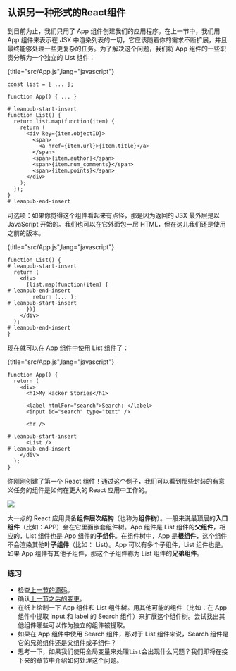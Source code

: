 ## 认识另一种形式的React组件

到目前为止，我们只用了 App 组件创建我们的应用程序。在上一节中，我们用 App 组件来表示在 JSX 中渲染列表的一切，它应该随着你的需求不断扩展，并且最终能够处理一些更复杂的任务。为了解决这个问题，我们将 App 组件的一些职责分解为一个独立的 List 组件：

{title="src/App.js",lang="javascript"}
~~~~~~~
const list = [ ... ];

function App() { ... }

# leanpub-start-insert
function List() {
  return list.map(function(item) {
    return (
      <div key={item.objectID}>
        <span>
          <a href={item.url}>{item.title}</a>
        </span>
        <span>{item.author}</span>
        <span>{item.num_comments}</span>
        <span>{item.points}</span>
      </div>
    );
  });
}
# leanpub-end-insert
~~~~~~~

可选项：如果你觉得这个组件看起来有点怪，那是因为返回的 JSX 最外层是以 JavaScript 开始的。我们也可以在它外面包一层 HTML，但在这儿我们还是使用之前的版本。

{title="src/App.js",lang="javascript"}
~~~~~~~
function List() {
# leanpub-start-insert
  return (
    <div>
      {list.map(function(item) {
# leanpub-end-insert
        return (... );
# leanpub-start-insert
      })}
    </div>
  );
# leanpub-end-insert
}
~~~~~~~

现在就可以在 App 组件中使用 List 组件了：

{title="src/App.js",lang="javascript"}
~~~~~~~
function App() {
  return (
    <div>
      <h1>My Hacker Stories</h1>

      <label htmlFor="search">Search: </label>
      <input id="search" type="text" />

      <hr />

# leanpub-start-insert
      <List />
# leanpub-end-insert
    </div>
  );
}
~~~~~~~

你刚刚创建了第一个 React 组件！通过这个例子，我们可以看到那些封装的有意义任务的组件是如何在更大的 React 应用中工作的。

![](images/component-tree.png)

大一点的 React 应用具备**组件层次结构**（也称为**组件树**）。一般来说最顶层的**入口组件**（比如：APP）会在它里面嵌套组件树。App 组件是 List 组件的**父组件**，相应的，List 组件也是 App 组件的**子组件**。在组件树中，App 是**根组件**，这个组件不会渲染其他**叶子组件**（比如： List）。App 可以有多个子组件，List 组件也是。如果 App 组件有其他子组件，那这个子组件称为 List 组件的**兄弟组件**。

### 练习

* 检查[上一节的源码](https://codesandbox.io/s/github/the-road-to-learn-react/hacker-stories/tree/hs/Meet-another-React-Component)。
* 确认[上一节之后的变更](https://github.com/the-road-to-learn-react/hacker-stories/compare/hs/Lists-in-React...hs/Meet-another-React-Component?expand=1)。
* 在纸上绘制一下 App 组件和 List 组件树。用其他可能的组件（比如：在 App 组件中提取 input 和 label 的 Search 组件）来扩展这个组件树。尝试找出其他组件哪些可以作为独立的组件被提取。
* 如果在 App 组件中使用 Search 组件，那对于 List 组件来说，Search 组件是它的兄弟组件还是父组件或子组件？
* 思考一下，如果我们使用全局变量来处理`list`会出现什么问题？我们即将在接下来的章节中介绍如何处理这个问题。
